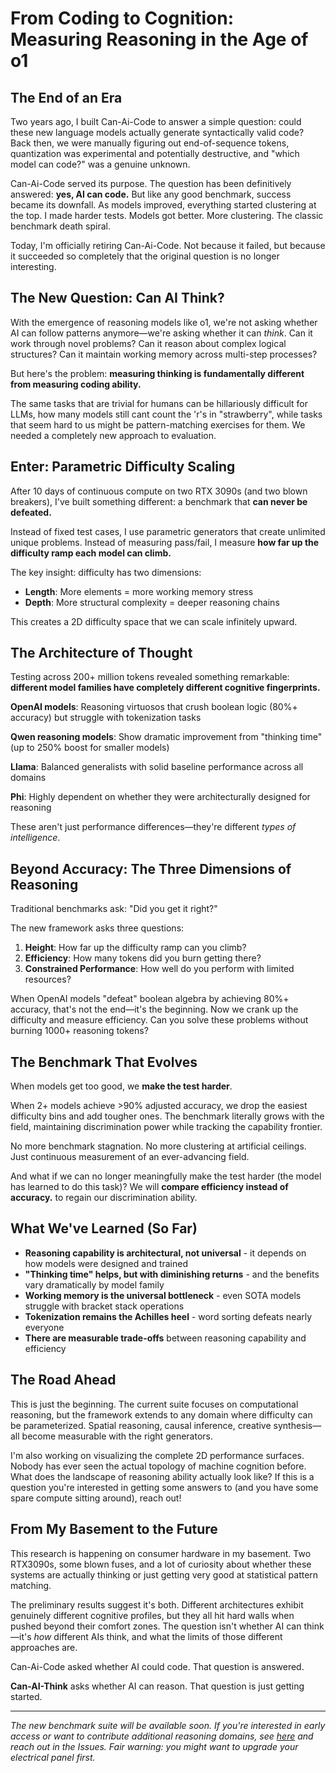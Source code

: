 # From Coding to Cognition: Measuring Reasoning in the Age of o1

## The End of an Era

Two years ago, I built Can-Ai-Code to answer a simple question: could these new language models actually generate syntactically valid code? Back then, we were manually figuring out end-of-sequence tokens, quantization was experimental and potentially destructive, and "which model can code?" was a genuine unknown.

Can-Ai-Code served its purpose. The question has been definitively answered: **yes, AI can code.** But like any good benchmark, success became its downfall. As models improved, everything started clustering at the top. I made harder tests. Models got better. More clustering. The classic benchmark death spiral.

Today, I'm officially retiring Can-Ai-Code. Not because it failed, but because it succeeded so completely that the original question is no longer interesting.

## The New Question: Can AI Think?

With the emergence of reasoning models like o1, we're not asking whether AI can follow patterns anymore—we're asking whether it can *think*. Can it work through novel problems? Can it reason about complex logical structures? Can it maintain working memory across multi-step processes?

But here's the problem: **measuring thinking is fundamentally different from measuring coding ability.**

The same tasks that are trivial for humans can be hillariously difficult for LLMs, how many models still cant count the 'r's in "strawberry", while tasks that seem hard to us might be pattern-matching exercises for them. We needed a completely new approach to evaluation.

## Enter: Parametric Difficulty Scaling

After 10 days of continuous compute on two RTX 3090s (and two blown breakers), I've built something different: a benchmark that **can never be defeated.**

Instead of fixed test cases, I use parametric generators that create unlimited unique problems. Instead of measuring pass/fail, I measure **how far up the difficulty ramp each model can climb.**

The key insight: difficulty has two dimensions:
- **Length**: More elements = more working memory stress  
- **Depth**: More structural complexity = deeper reasoning chains

This creates a 2D difficulty space that we can scale infinitely upward.

## The Architecture of Thought

Testing across 200+ million tokens revealed something remarkable: **different model families have completely different cognitive fingerprints.**

**OpenAI models**: Reasoning virtuosos that crush boolean logic (80%+ accuracy) but struggle with tokenization tasks

**Qwen reasoning models**: Show dramatic improvement from "thinking time" (up to 250% boost for smaller models) 

**Llama**: Balanced generalists with solid baseline performance across all domains

**Phi**: Highly dependent on whether they were architecturally designed for reasoning

These aren't just performance differences—they're different *types of intelligence*.

## Beyond Accuracy: The Three Dimensions of Reasoning

Traditional benchmarks ask: "Did you get it right?"

The new framework asks three questions:

1. **Height**: How far up the difficulty ramp can you climb?
2. **Efficiency**: How many tokens did you burn getting there?  
3. **Constrained Performance**: How well do you perform with limited resources?

When OpenAI models "defeat" boolean algebra by achieving 80%+ accuracy, that's not the end—it's the beginning. Now we crank up the difficulty and measure efficiency. Can you solve these problems without burning 1000+ reasoning tokens?

## The Benchmark That Evolves

When models get too good, we **make the test harder**.

When 2+ models achieve >90% adjusted accuracy, we drop the easiest difficulty bins and add tougher ones. The benchmark literally grows with the field, maintaining discrimination power while tracking the capability frontier.

No more benchmark stagnation. No more clustering at artificial ceilings. Just continuous measurement of an ever-advancing field.

And what if we can no longer meaningfully make the test harder (the model has learned to do this task)? We will **compare efficiency instead of accuracy.** to regain our discrimination ability.

## What We've Learned (So Far)

- **Reasoning capability is architectural, not universal** - it depends on how models were designed and trained
- **"Thinking time" helps, but with diminishing returns** - and the benefits vary dramatically by model family  
- **Working memory is the universal bottleneck** - even SOTA models struggle with bracket stack operations
- **Tokenization remains the Achilles heel** - word sorting defeats nearly everyone
- **There are measurable trade-offs** between reasoning capability and efficiency

## The Road Ahead

This is just the beginning. The current suite focuses on computational reasoning, but the framework extends to any domain where difficulty can be parameterized. Spatial reasoning, causal inference, creative synthesis—all become measurable with the right generators.

I'm also working on visualizing the complete 2D performance surfaces. Nobody has ever seen the actual topology of machine cognition before. What does the landscape of reasoning ability actually look like?  If this is a question you're interested in getting some answers to (and you have some spare compute sitting around), reach out!

## From My Basement to the Future

This research is happening on consumer hardware in my basement. Two RTX3090s, some blown fuses, and a lot of curiosity about whether these systems are actually thinking or just getting very good at statistical pattern matching.

The preliminary results suggest it's both. Different architectures exhibit genuinely different cognitive profiles, but they all hit hard walls when pushed beyond their comfort zones. The question isn't whether AI can think—it's *how* different AIs think, and what the limits of those different approaches are.

Can-Ai-Code asked whether AI could code. That question is answered.

**Can-AI-Think** asks whether AI can reason. That question is just getting started.

---

*The new benchmark suite will be available soon. If you're interested in early access or want to contribute additional reasoning domains, see [here](https://github.com/the-crypt-keeper/ChatBench) and reach out in the Issues. Fair warning: you might want to upgrade your electrical panel first.*